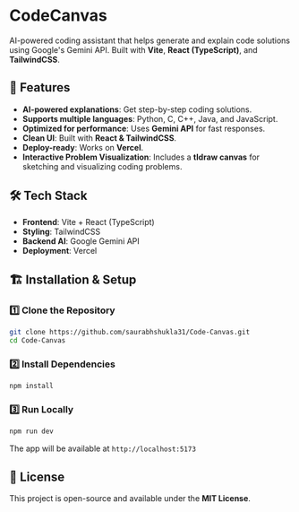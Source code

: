 # CodeCanvas  

AI-powered coding assistant that helps generate and explain code solutions using Google's Gemini API. Built with **Vite**, **React (TypeScript)**, and **TailwindCSS**.  

## 🚀 Features  
- **AI-powered explanations**: Get step-by-step coding solutions.  
- **Supports multiple languages**: Python, C, C++, Java, and JavaScript.  
- **Optimized for performance**: Uses **Gemini API** for fast responses.  
- **Clean UI**: Built with **React & TailwindCSS**.  
- **Deploy-ready**: Works on **Vercel**.  
- **Interactive Problem Visualization**: Includes a **tldraw canvas** for sketching and visualizing coding problems.  

## 🛠️ Tech Stack  
- **Frontend**: Vite + React (TypeScript)  
- **Styling**: TailwindCSS  
- **Backend AI**: Google Gemini API  
- **Deployment**: Vercel  

## 🏗️ Installation & Setup  

### 1️⃣ Clone the Repository  
```sh
git clone https://github.com/saurabhshukla31/Code-Canvas.git 
cd Code-Canvas  
```  

### 2️⃣ Install Dependencies  
```sh
npm install  
```  

### 3️⃣ Run Locally  
```sh
npm run dev  
```  
The app will be available at `http://localhost:5173`  

## 📜 License  
This project is open-source and available under the **MIT License**.  
